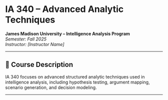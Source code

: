 # IA 340 – Advanced Analytic Techniques  
**James Madison University – Intelligence Analysis Program**  
*Semester: Fall 2025*  
*Instructor: [Instructor Name]*

---

## 📘 Course Description
IA 340 focuses on advanced structured analytic techniques used in intelligence analysis, including hypothesis testing, argument mapping, scenario generation, and decision modeling.

---



